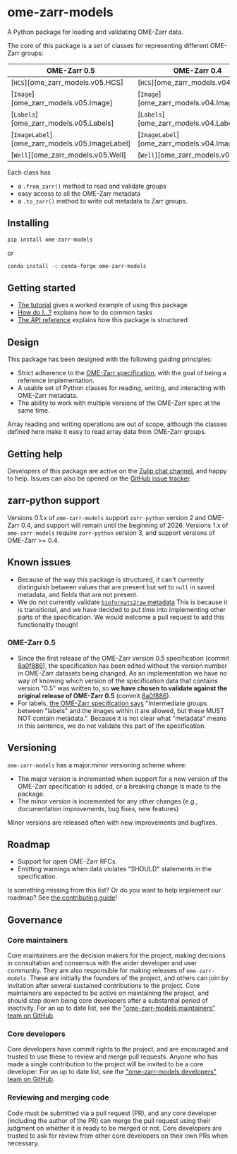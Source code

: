 # ome-zarr-models

A Python package for loading and validating OME-Zarr data.

The core of this package is a set of classes for representing different OME-Zarr groups:

| OME-Zarr 0.5                                   | OME-Zarr 0.4                                   |
| ---------------------------------------------- | ---------------------------------------------- |
| [`HCS`][ome_zarr_models.v05.HCS]               | [`HCS`][ome_zarr_models.v04.HCS]               |
| [`Image`][ome_zarr_models.v05.Image]           | [`Image`][ome_zarr_models.v04.Image]           |
| [`Labels`][ome_zarr_models.v05.Labels]         | [`Labels`][ome_zarr_models.v04.Labels]         |
| [`ImageLabel`][ome_zarr_models.v05.ImageLabel] | [`ImageLabel`][ome_zarr_models.v04.ImageLabel] |
| [`Well`][ome_zarr_models.v05.Well]             | [`Well`][ome_zarr_models.v04.Well]             |

Each class has

- a `.from_zarr()` method to read and validate groups
- easy access to all the OME-Zarr metadata
- a `.to_zarr()` method to write out metadata to Zarr groups.

## Installing

```sh
pip install ome-zarr-models
```

or

```sh
conda install -c conda-forge ome-zarr-models
```

## Getting started

- [The tutorial](tutorial.py) gives a worked example of using this package
- [How do I...?](how-to.md) explains how to do common tasks
- [The API reference](api/index.md) explains how this package is structured

## Design

This package has been designed with the following guiding principles:

- Strict adherence to the [OME-Zarr specification](https://ngff.openmicroscopy.org/), with the goal of being a reference implementation.
- A usable set of Python classes for reading, writing, and interacting with OME-Zarr metadata.
- The ability to work with multiple versions of the OME-Zarr spec at the same time.

Array reading and writing operations are out of scope, although the classes defined here make it easy to read array data from OME-Zarr groups.

## Getting help

Developers of this package are active on the [Zulip chat channel](https://imagesc.zulipchat.com/#narrow/channel/469152-ome-zarr-models-py), and happy to help.
Issues can also be opened on the [GitHub issue tracker](https://github.com/ome-zarr-models/ome-zarr-models-py/issues).

## zarr-python support

Versions 0.1.x of `ome-zarr-models` support `zarr-python` version 2 and OME-Zarr 0.4, and support will remain until the beginning of 2026.
Versions 1.x of `ome-zarr-models` require `zarr-python` version 3, and support versions of OME-Zarr >= 0.4.

## Known issues

- Because of the way this package is structured, it can't currently distinguish
  between values that are present but set to `null` in saved metadata, and
  fields that are not present.
- We do not currently validate [`bioformats2raw` metadata](https://ngff.openmicroscopy.org/0.4/index.html#bf2raw)
  This is because it is transitional, and we have decided to put time into implementing other
  parts of the specification. We would welcome a pull request to add this functionality though!

### OME-Zarr 0.5

- Since the first release of the OME-Zarr version 0.5 specification (commit [8a0f886](https://github.com/ome/ngff/tree/8a0f886aac791060e329874b624126d3530c2b6f)), the specification has been edited without the version number in OME-Zarr datasets being changed.
  As an implementation we have no way of knowing which version of the specification data that contains version "0.5" was written to, so **we have chosen to validate against the original release of OME-Zarr 0.5** (commit [8a0f886](https://github.com/ome/ngff/tree/8a0f886aac791060e329874b624126d3530c2b6f)).
- For labels, [the OME-Zarr specification says](https://ngff.openmicroscopy.org/0.5/index.html#labels-md) "Intermediate groups between "labels" and the images within it are allowed, but these MUST NOT contain metadata.". Because it is not clear what "metadata" means in this sentence, we do not validate this part of the specification.

## Versioning

`ome-zarr-models` has a major.minor versioning scheme where:

- The major version is incremented when support for a new version of the OME-Zarr specification is added, or a breaking change is made to the package.
- The minor version is incremented for any other changes (e.g., documentation improvements, bug fixes, new features)

Minor versions are released often with new improvements and bugfixes.

## Roadmap

- Support for open OME-Zarr RFCs.
- Emitting warnings when data violates "SHOULD" statements in the specification.

Is something missing from this list?
Or do you want to help implement our roadmap?
See [the contributing guide](contributing.md)!

## Governance

### Core maintainers

Core maintainers are the decision makers for the project, making decisions in consultation and consensus with the wider developer and user community.
They are also responsible for making releases of `ome-zarr-models`.
These are initially the founders of the project, and others can join by invitation after several sustained contributions to the project.
Core maintainers are expected to be active on maintaining the project, and should step down being core developers after a substantial period of inactivity.
For an up to date list, see the ["ome-zarr-models maintainers" team on GitHub](https://github.com/orgs/ome-zarr-models/teams/ome-zarr-models-maintainers).

### Core developers

Core developers have commit rights to the project, and are encouraged and trusted to use these to review and merge pull requests.
Anyone who has made a single contribution to the project will be invited to be a core developer.
For an up to date list, see the ["ome-zarr-models developers" team on GitHub](https://github.com/orgs/ome-zarr-models/teams/ome-zarr-models-developers).

### Reviewing and merging code

Code must be submitted via a pull request (PR), and any core developer (including the author of the PR) can merge the pull request using their judgment on whether it is ready to be merged or not.
Core developers are trusted to ask for review from other core developers on their own PRs when necessary.
